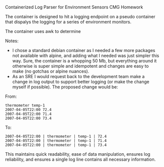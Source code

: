 Containerized Log Parser for Environment Sensors
CMG Homework

The container is designed to hit a logging endpoint on a pseudo container that dispalys the logging for a series of environment monitors.

The container uses awk to determine 




Notes:
- I chose a standard debian container as I needed a few more packages not available with alpine, and adding what I needed was just simpler this way.  Sure, the container is a whopping 50 Mb, but everything around it otherwise is super simple and idempotent and changes are easy to make (no gotchas or alpine nuances).
- As an SRE I would request back to the development team make a change in log output to support better logging (or make the change myself if possible).  The proposed change would be:

From:

```
thermometer temp-1
2007-04-05T22:00 72.4
2007-04-05T22:00 71.4
2007-04-05T22:00 73.4
```
To:

```
2007-04-05T22:00 | thermometer | temp-1 | 72.4
2007-04-05T22:00 | thermometer | temp-1 | 71.4
2007-04-05T22:00 | thermometer | temp-1 | 73.4
```

This maintains quick readability, ease of data manipulation, ensures log reliability, and ensures a single log line contains all necessary information.

 

